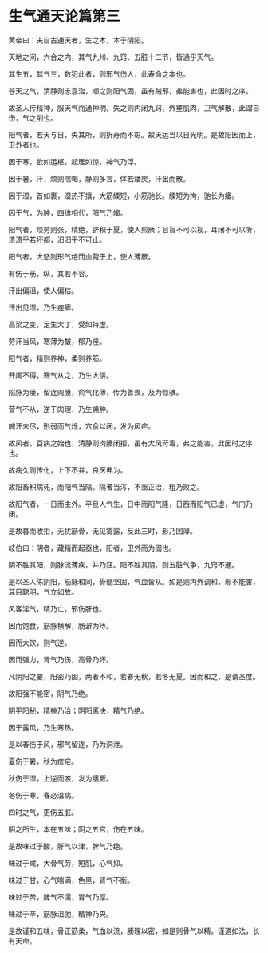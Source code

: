 # 生气通天论篇第三



黄帝曰：夫自古通天者，生之本，本于阴阳。


天地之间，六合之内，其气九州、九窍、五脏十二节，皆通乎天气。


其生五，其气三，数犯此者，则邪气伤人，此寿命之本也。


苍天之气，清静则志意治，顺之则阳气固，虽有贼邪，弗能害也，此因时之序。


故圣人传精神，服天气而通神明。失之则内闭九窍，外壅肌肉，卫气解散，此谓自伤，气之削也。


阳气者，若天与日，失其所，则折寿而不彰。故天运当以日光明。是故阳因而上，卫外者也。


因于寒，欲如运枢，起居如惊，神气乃浮。


因于暑，汗，烦则喘喝，静则多言，体若燔炭，汗出而散。


因于湿，首如裹，湿热不攘，大筋緛短，小筋驰长。緛短为拘，驰长为痿。


因于气，为肿，四维相代，阳气乃竭。


阳气者，烦劳则张，精绝，辟积于夏，使人煎厥；目盲不可以视，耳闭不可以听，溃溃乎若坏都，汨汨乎不可止。


阳气者，大怒则形气绝而血菀于上，使人薄厥。


有伤于筋，纵，其若不容。


汗出偏沮，使人偏枯。


汗出见湿，乃生痤疿。


高梁之变，足生大丁，受如持虚。


劳汗当风，寒薄为皶，郁乃痤。


阳气者，精则养神，柔则养筋。


开阖不得，寒气从之，乃生大偻。


陷脉为瘘，留连肉腠，俞气化薄，传为善畏，及为惊骇。


营气不从，逆于肉理，乃生痈肿。


魄汗未尽，形弱而气烁，穴俞以闭，发为风疟。


故风者，百病之始也，清静则肉腠闭拒，虽有大风苛毒，弗之能害，此因时之序也。


故病久则传化，上下不并，良医弗为。


故阳畜积病死，而阳气当隔。隔者当泻，不亟正治，粗乃败之。


故阳气者，一日而主外。平旦人气生，日中而阳气隆，日西而阳气已虚，气门乃闭。


是故暮而收拒，无扰筋骨，无见雾露，反此三时，形乃困薄。


岐伯曰：阴者，藏精而起亟也，阳者，卫外而为固也。


阴不胜其阳，则脉流薄疾，并乃狂。阳不胜其阴，则五脏气争，九窍不通。


是以圣人陈阴阳，筋脉和同，骨髓坚固，气血皆从。如是则内外调和，邪不能害，耳目聪明，气立如故。


风客淫气，精乃亡，邪伤肝也。


因而饱食，筋脉横解，肠澼为痔。


因而大饮，则气逆。


因而强力，肾气乃伤，高骨乃坏。


凡阴阳之要，阳密乃固，两者不和，若春无秋，若冬无夏。因而和之，是谓圣度。


故阳强不能密，阴气乃绝。


阴平阳秘，精神乃治；阴阳离决，精气乃绝。


因于露风，乃生寒热。


是以春伤于风，邪气留连，乃为洞泄。


夏伤于暑，秋为痎疟。


秋伤于湿，上逆而咳，发为痿厥。


冬伤于寒，春必温病。


四时之气，更伤五脏。


阴之所生，本在五味；阴之五宫，伤在五味。


是故味过于酸，肝气以津，脾气乃绝。


味过于咸，大骨气劳，短肌，心气抑。


味过于甘，心气喘满，色黑，肾气不衡。


味过于苦，脾气不濡，胃气乃厚。


味过于辛，筋脉沮弛，精神乃央。


是故谨和五味，骨正筋柔，气血以流，腠理以密，如是则骨气以精。谨道如法，长有天命。